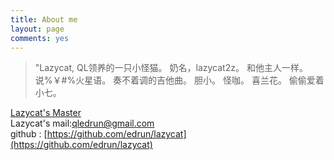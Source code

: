 ```yaml
---
title: About me
layout: page
comments: yes
---
```

  
> "Lazycat,
QL领养的一只小怪猫。
奶名，lazycat2z。
和他主人一样。
说%￥#%火星语。
奏不着调的吉他曲。
胆小。
怪咖。
喜兰花。
偷偷爱着小七。
      

[Lazycat's Master](http://edrun.github.io)    
Lazycat's mail:qledrun@gmail.com      
github : [https://github.com/edrun/lazycat](https://github.com/edrun/lazycat)      

